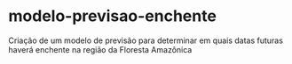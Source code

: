 # modelo-previsao-enchente
Criação de um modelo de previsão para determinar em quais datas futuras haverá enchente na região da Floresta Amazônica
